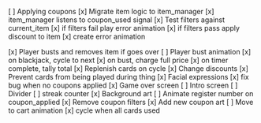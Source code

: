 [ ] Applying coupons
  [x] Migrate item logic to item_manager
  [x] item_manager listens to coupon_used signal
  [x] Test filters against current_item
  [x] if filters fail play error animation
  [x] if filters pass apply discount to item 
  [x] create error animation

[x] Player busts and removes item if goes over
  [ ] Player bust animation
[x] on blackjack, cycle to next
  [x] on bust, charge full price
[x] on timer complete, tally total
[x] Replenish cards on cycle
[x] Change discounts
[x] Prevent cards from being played during thing
[x] Facial expressions
[x] fix bug when no coupons applied
[x] Game over screen
[ ] Intro screen
[ ] Divider
[ ] streak counter
[x] Background art
[ ] Animate register number on coupon_applied
[x] Remove coupon filters
  [x] Add new coupon art
[ ] Move to cart animation
[x] cycle when all cards used